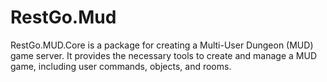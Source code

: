 # RestGo.Mud
RestGo.MUD.Core is a package for creating a Multi-User Dungeon (MUD) game server. It provides the necessary tools to create and manage a MUD game, including user commands, objects, and rooms.
